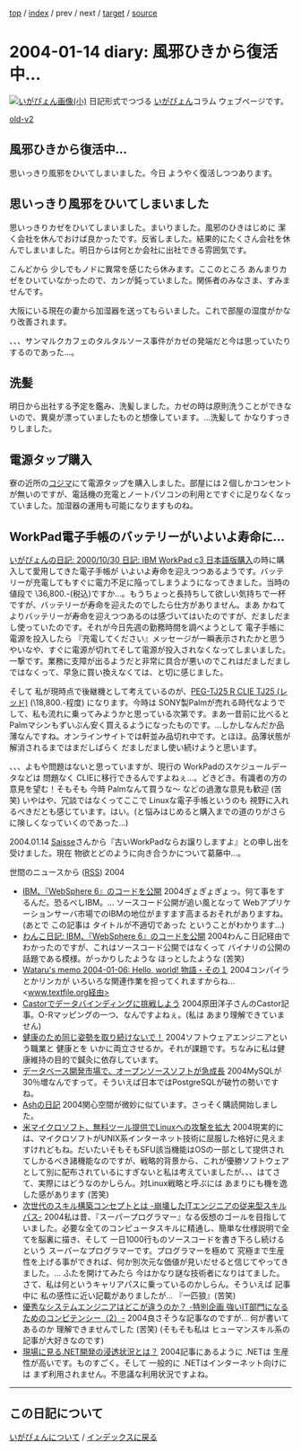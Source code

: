 [top](https://igapyon.github.io/diary/) 
 / [index](https://igapyon.github.io/diary/2004/index.html) 
 / prev 
 / next 
 / [target](https://igapyon.github.io/diary/2004/ig040114.html) 
 / [source](https://github.com/igapyon/diary/blob/gh-pages/2004/ig040114.html.src.md) 

2004-01-14 diary: 風邪ひきから復活中…
=====================================================================================================
[![いがぴょん画像(小)](https://igapyon.github.io/diary/images/iga200306s.jpg "いがぴょん")](https://igapyon.github.io/diary/memo/memoigapyon.html) 日記形式でつづる [いがぴょん](https://igapyon.github.io/diary/memo/memoigapyon.html)コラム ウェブページです。

[old-v2](ig040114-orig.html)

## 風邪ひきから復活中…

思いっきり風邪をひいてしまいました。今日 ようやく復活しつつあります。

## 思いっきり風邪をひいてしまいました

思いっきりカゼをひいてしまいました。まいりました。風邪のひきはじめに 潔く会社を休んでおけば良かったです。反省しました。結果的にたくさん会社を休んでしまいました。明日からは何とか会社に出社できる雰囲気です。

こんどから 少しでもノドに異常を感じたら休みます。ここのところ あんまりカゼをひいていなかったので、カンが鈍っていました。関係者のみなさま、すみませんです。

大阪にいる現在の妻から加湿器を送ってもらいました。これで部屋の湿度がかなり改善されます。

、、、サンマルクカフェのタルタルソース事件がカゼの発端だと今は思っていたりするのであった…。

## 洗髪

明日から出社する予定を鑑み、洗髪しました。カゼの時は原則洗うことができないので、異臭が漂っていましたものと想像しています。…洗髪して かなりすっきりしました。

## 電源タップ購入

寮の近所の[コジマ](http://www.kojima.net/)にて電源タップを購入しました。部屋には２個しかコンセントが無いのですが、電話機の充電とノートパソコンの利用とですぐに足りなくなっていました。加湿器の運用も可能になりますものね。

## WorkPad電子手帳のバッテリーがいよいよ寿命に…

[いがぴょんの日記: 2000/10/30 日記: IBM WorkPad c3 日本語版購入](http://www.nttd-bb.com/solution/igapyon1/ig001030.html)の時に購入して愛用してきた電子手帳が いよいよ寿命を迎えつつあるようです。バッテリーが充電してもすぐに電力不足に陥ってしまうようになってきました。当時の値段で \36,800.-(税込)ですか…。もうちょっと長持ちして欲しい気持ちで一杯ですが、バッテリーが寿命を迎えたのでしたら仕方がありません。まあ かねてよりバッテリーが寿命を迎えつつあるのは感づいてはいたのですが、だましだまし使っていたのです。それが今日先週の勤務時間を調べようとして 電子手帳に電源を投入したら 『充電してください』メッセージが一瞬表示されたかと思うやいなや、すぐに電源が切れてそして電源が投入されなくなってしまいました。一撃です。業務に支障が出るようだと非常に具合が悪いのでこれはだましだましではなくって、早急に買い換えなくては、と切に感じました。

そして 私が現時点で後継機として考えているのが、[PEG-TJ25 
R CLIE TJ25 (レッド)](http://www.amazon.co.jp/exec/obidos/ASIN/B0000E2XA7/igapyondiary-22/249-1450693-2522755) (\18,800.-程度) になります。今時は SONY製Palmが売れる時代なようでして、私も流れに乗ってみようかと思っている次第です。まあ一昔前に比べると Palmマシンもずいぶん安く買えるようになったものです。…しかしなんだか品薄なんですね。オンラインサイトでは軒並み品切れ中です。とほほ。品薄状態が解消されるまではまだしばらく だましだまし使い続けようと思います。

、、、よもや問題はないと思っていますが、現行の WorkPadのスケジュールデータなどは 問題なく CLIEに移行できるんですよねぇ…。どきどき。有識者の方の意見を望む！そもそも 今時 Palmなんて買うな～ などの過激な意見も歓迎 (苦笑) いやはや、冗談ではなくってここで Linuxな電子手帳というのも 視野に入れるべきだとも感じています。はい。(と悩みはじめると購入までの道のりがさらに険しくなっていくのであった…)

2004.01.14 [Saisse](http://www.saisse.jp/pukiwiki/pukiwiki.php?Saisse)さんから『古いWorkPadならお譲りしますよ』との申し出を受けました。現在 物欲とどのように向き合うかについて葛藤中…。

世間のニュースから ([RSS](ig040114-news.xml)) 2004

* [IBM、『WebSphere 6』のコードを公開](http://japan.internet.com/webtech/20040109/12.html)  2004ぎょぎょぎょっ。何て事をするんだ。恐るべしIBM。… ソースコード公開が追い風となって Webアプリケーションサーバ市場でのIBMの地位がますます高まるおそれがありますね。(あとで この記事は タイトルが不適切であった ということがわかります…)
* [わんこ日記: IBM、『WebSphere 6』のコードを公開](http://on-o.com/page/diary/20040116.html#p12)  2004わんこ日記経由でわかったのですが、これはソースコード公開ではなくって バイナリの公開の話題である模様。がっかりしたような ほっとしたような (苦笑)
* [Wataru's memo 2004-01-06: Hello, world! 物語・その１](http://www.wnishida.com/~wmemo/?date=20040106#p01)  2004コンパイラとかリンカが いろいろな関連作業を担ってくれますからね… <www.textfile.org経由>
* [Castorでデータバインディングに挑戦しよう](http://www.atmarkit.co.jp/fxml/rensai2/xmltool03/01.html)  2004原田洋子さんのCastor記事。O-Rマッピングの一つ、なんですよねぇ。(私は あまり理解できていません)
* [健康のため同じ姿勢を取り続けないで！](http://jibun.atmarkit.co.jp/ljibun01/column/kayama06/kayama01.html)  2004ソフトウェアエンジニアという職業と 健康とを いかに両立させるか。それが課題です。ちなみに私は健康維持の目的で鍼灸に依存しています。
* [データベース開発市場で、オープンソースソフトが急成長](http://enterprise.watch.impress.co.jp/cda/foreign/2004/01/06/987.html)  2004MySQLが30％増なんですって。そういえば日本ではPostgreSQLが破竹の勢いですね。
* [Ashの日記](http://d.hatena.ne.jp/Ash/)  2004関心空間が微妙に似ています。さっそく購読開始しました。
* [米マイクロソフト、無料ツール提供でLinuxへの攻撃を拡大](http://japan.cnet.com/news/ent/story/0,2000047623,20063647,00.htm)  2004現実的には、マイクロソフトがUNIX系インターネット技術に屈服した格好に見えますけれどもね。だいたいそもそもSFU該当機能はOSの一部として提供されてしかるべき諸機能なのですが、戦略的背景から、これが優勝ソフトウェアとして別に配布されているにすぎないと私は考えていましたが、、、はてさて、実際にはどうなのかしらん。対Linux戦略と呼ぶには あまりにも機を逸した感があります (苦笑)
* [次世代のスキル構築コンセプトとは -崩壊したITエンジニアの従来型スキルパス-](http://jibun.atmarkit.co.jp/ljibun01/special/nextskill01/nextskill01.html)  2004私は昔、『スーパープログラマー』なる仮想のゴールを目指していました。必要な全てのコンピュータスキルに精通し、簡単な仕様説明で全てを脳裏に描き、そして 一日1000行ものソースコードを書き下ろし続けるという スーパーなプログラマーです。プログラマーを極めて 究極まで生産性を上げる事ができれば、何か別次元な価値が見いだせると信じてやってきました。… ふたを開けてみたら 今はかなり謎な技術者になりはてました。さて、私は何というキャリアパスに乗っているのかしらん。そういえば 記事中に 私の感性に近い記載がありましたが… 『一匹狼』(苦笑)
* [優秀なシステムエンジニアはどこが違うのか？ -特別企画 強いIT部門になるためのコンピテンシー（2）-](http://www.atmarkit.co.jp/fbiz/cstaff/serial/competency/02/01.html)  2004良さそうな記事なのですが… 何が書いてあるのか 理解できませんでした (苦笑) (そもそも私は ヒューマンスキル系の記事が大好きなのです)
* [現場に見る.NET開発の浸透状況とは？](http://www.atmarkit.co.jp/fdotnet/questionnaire/2003-12/2003-12.html)  2004記事にあるように .NETは 生産性が高いです。ものすごく。そして 一般的に .NETはインターネット向けには まず利用されません。不思議な利用状況ですよね。


----------------------------------------------------------------------------------------------------

## この日記について
[いがぴょんについて](https://igapyon.github.io/diary/memo/memoigapyon.html) / [インデックスに戻る](https://igapyon.github.io/diary/idxall.html)
